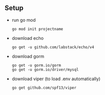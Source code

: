 ## Setup

* run go mod
    ```
    go mod init projectname
    ```

* download echo
    ```
    go get -u github.com/labstack/echo/v4
    ```

* download gorm
    ```
    go get -u gorm.io/gorm
    go get -u gorm.io/driver/mysql
    ```

* download viper (to load .env automatically)
    ```
    go get github.com/spf13/viper
    ```
